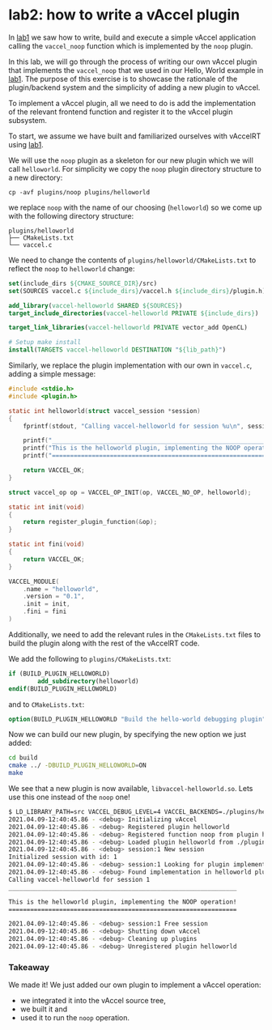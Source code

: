 # lab2: how to write a vAccel plugin

In [lab1](https://github.com/nubificus/vaccel-tutorials/blob/main/lab1/README.md)
we saw how to write, build and execute a simple vAccel application calling the
`vaccel_noop` function which is implemented by the `noop` plugin.

In this lab, we will go through the process of writing our own vAccel plugin
that implements the `vaccel_noop` that we used in our Hello, World example in
[lab1](https://github.com/nubificus/vaccel-tutorials/blob/main/lab1/README.md).
The purpose of this exercise is to showcase the rationale of the plugin/backend
system and the simplicity of adding a new plugin to vAccel.

To implement a vAccel plugin, all we need to do is add the implementation of
the relevant frontend function and register it to the vAccel plugin subsystem.

To start, we assume we have built and familiarized ourselves with vAccelRT
using
[lab1](https://github.com/nubificus/vaccel-tutorials/blob/main/lab1/README.md).


We will use the `noop` plugin as a skeleton for our new plugin which we will
call `helloworld`. For simplicity we copy the `noop` plugin directory structure
to a new directory:

```
cp -avf plugins/noop plugins/helloworld
```

we replace `noop` with the name of our choosing (`helloworld`) so we come up with
the following directory structure:

```
plugins/helloworld
├── CMakeLists.txt
└── vaccel.c
```

We need to change the contents of `plugins/helloworld/CMakeLists.txt` to reflect
the `noop` to `helloworld` change:

```cmake
set(include_dirs ${CMAKE_SOURCE_DIR}/src)
set(SOURCES vaccel.c ${include_dirs}/vaccel.h ${include_dirs}/plugin.h)

add_library(vaccel-helloworld SHARED ${SOURCES})
target_include_directories(vaccel-helloworld PRIVATE ${include_dirs})

target_link_libraries(vaccel-helloworld PRIVATE vector_add OpenCL)

# Setup make install
install(TARGETS vaccel-helloworld DESTINATION "${lib_path}")
```

Similarly, we replace the plugin implementation with our own in `vaccel.c`,
adding a simple message:

```C
#include <stdio.h>
#include <plugin.h>

static int helloworld(struct vaccel_session *session)
{
	fprintf(stdout, "Calling vaccel-helloworld for session %u\n", session->session_id);

	printf("_______________________________________________________________\n\n");
	printf("This is the helloworld plugin, implementing the NOOP operation!\n");
	printf("===============================================================\n\n");

	return VACCEL_OK;
}

struct vaccel_op op = VACCEL_OP_INIT(op, VACCEL_NO_OP, helloworld);

static int init(void)
{
	return register_plugin_function(&op);
}

static int fini(void)
{
	return VACCEL_OK;
}

VACCEL_MODULE(
	.name = "helloworld",
	.version = "0.1",
	.init = init,
	.fini = fini
)
```

Additionally, we need to add the relevant rules in the `CMakeLists.txt` files
to build the plugin along with the rest of the vAccelRT code.

We add the following to `plugins/CMakeLists.txt`:

```cmake
if (BUILD_PLUGIN_HELLOWORLD)
        add_subdirectory(helloworld)
endif(BUILD_PLUGIN_HELLOWORLD)
```

and to `CMakeLists.txt`:

```cmake
option(BUILD_PLUGIN_HELLOWORLD "Build the hello-world debugging plugin" OFF)
```

Now we can build our new plugin, by specifying the new option we just added:

```sh
cd build
cmake ../ -DBUILD_PLUGIN_HELLOWORLD=ON
make
```

We see that a new plugin is now available, `libvaccel-helloworld.so`. Lets use this
one instead of the `noop` one!

```sh
$ LD_LIBRARY_PATH=src VACCEL_DEBUG_LEVEL=4 VACCEL_BACKENDS=./plugins/helloworld/libvaccel-helloworld.so ./hello_world
2021.04.09-12:40:45.86 - <debug> Initializing vAccel
2021.04.09-12:40:45.86 - <debug> Registered plugin helloworld
2021.04.09-12:40:45.86 - <debug> Registered function noop from plugin helloworld
2021.04.09-12:40:45.86 - <debug> Loaded plugin helloworld from ./plugins/helloworld/libvaccel-helloworld.so
2021.04.09-12:40:45.86 - <debug> session:1 New session
Initialized session with id: 1
2021.04.09-12:40:45.86 - <debug> session:1 Looking for plugin implementing noop
2021.04.09-12:40:45.86 - <debug> Found implementation in helloworld plugin
Calling vaccel-helloworld for session 1
_______________________________________________________________

This is the helloworld plugin, implementing the NOOP operation!
===============================================================

2021.04.09-12:40:45.86 - <debug> session:1 Free session
2021.04.09-12:40:45.86 - <debug> Shutting down vAccel
2021.04.09-12:40:45.86 - <debug> Cleaning up plugins
2021.04.09-12:40:45.86 - <debug> Unregistered plugin helloworld
```

### Takeaway

We made it! We just added our own plugin to implement a vAccel operation: 
- we integrated it into the vAccel source tree, 
- we built it and 
- used it to run the `noop` operation.
